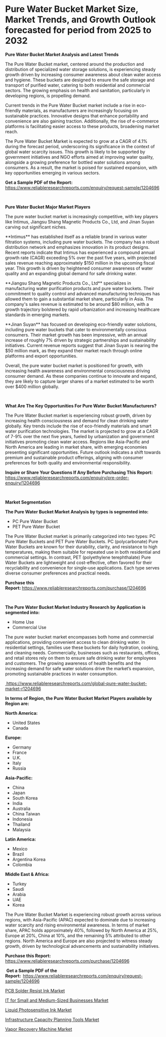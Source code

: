 <p><h1>Pure Water Bucket Market Size, Market Trends, and Growth Outlook forecasted for period from 2025 to 2032</h1></p><p><strong>Pure Water Bucket Market Analysis and Latest Trends</strong></p>
<p><p>The Pure Water Bucket market, centered around the production and distribution of specialized water storage solutions, is experiencing steady growth driven by increasing consumer awareness about clean water access and hygiene. These buckets are designed to ensure the safe storage and transport of purified water, catering to both residential and commercial sectors. The growing emphasis on health and sanitation, particularly in developing regions, is propelling demand.</p><p>Current trends in the Pure Water Bucket market include a rise in eco-friendly materials, as manufacturers are increasingly focusing on sustainable practices. Innovative designs that enhance portability and convenience are also gaining traction. Additionally, the rise of e-commerce platforms is facilitating easier access to these products, broadening market reach. </p><p>The Pure Water Bucket Market is expected to grow at a CAGR of 4.1% during the forecast period, underscoring its significance in the context of global water scarcity issues. This growth is likely to be supported by government initiatives and NGO efforts aimed at improving water quality, alongside a growing preference for bottled water solutions among consumers. As a result, the market is poised for sustained expansion, with key opportunities emerging in various sectors.</p></p>
<p><strong>Get a Sample PDF of the Report:&nbsp;</strong> <a href="https://www.reliableresearchreports.com/enquiry/request-sample/1204696?utm_campaign=10&utm_medium=2&utm_source=Github&utm_content=ia&utm_term=26032025&utm_id=pure-water-bucket">https://www.reliableresearchreports.com/enquiry/request-sample/1204696</a></p>
<p>&nbsp;</p>
<p><strong>Pure Water Bucket Major Market Players</strong></p>
<p><p>The pure water bucket market is increasingly competitive, with key players like Intimus, Jiangsu Shang Magnetic Products Co., Ltd, and Jinan Suyan carving out significant niches. </p><p>**Intimus** has established itself as a reliable brand in various water filtration systems, including pure water buckets. The company has a robust distribution network and emphasizes innovation in its product designs. Recent reports indicate that Intimus has experienced a compound annual growth rate (CAGR) exceeding 5% over the past five years, with projected sales revenue reaching approximately $150 million in the upcoming fiscal year. This growth is driven by heightened consumer awareness of water quality and an expanding global demand for safe drinking water.</p><p>**Jiangsu Shang Magnetic Products Co., Ltd** specializes in manufacturing water purification products and pure water buckets. Their commitment to quality control and advanced manufacturing techniques has allowed them to gain a substantial market share, particularly in Asia. The company's sales revenue is estimated to be around $80 million, with a growth trajectory bolstered by rapid urbanization and increasing healthcare standards in emerging markets.</p><p>**Jinan Suyan** has focused on developing eco-friendly water solutions, including pure water buckets that cater to environmentally conscious consumers. Their market growth has been impressive, with an annual increase of roughly 7% driven by strategic partnerships and sustainability initiatives. Current revenue reports suggest that Jinan Suyan is nearing the $50 million mark, as they expand their market reach through online platforms and export opportunities.</p><p>Overall, the pure water bucket market is positioned for growth, with increasing health awareness and environmental consciousness driving consumer demand. As these companies continue to innovate and expand, they are likely to capture larger shares of a market estimated to be worth over $400 million globally.</p></p>
<p>&nbsp;</p>
<p><strong>What Are The Key Opportunities For Pure Water Bucket Manufacturers?</strong></p>
<p><p>The Pure Water Bucket market is experiencing robust growth, driven by increasing health consciousness and demand for clean drinking water globally. Key trends include the rise of eco-friendly materials and smart water purification technologies. The market is projected to grow at a CAGR of 7-9% over the next five years, fueled by urbanization and government initiatives promoting clean water access. Regions like Asia-Pacific and North America are leading in market share, with emerging economies presenting significant opportunities. Future outlook indicates a shift towards premium and sustainable product offerings, aligning with consumer preferences for both quality and environmental responsibility.</p></p>
<p><strong>Inquire or Share Your Questions If Any Before Purchasing This Report:</strong> <a href="https://www.reliableresearchreports.com/enquiry/pre-order-enquiry/1204696?utm_campaign=10&utm_medium=2&utm_source=Github&utm_content=ia&utm_term=26032025&utm_id=pure-water-bucket">https://www.reliableresearchreports.com/enquiry/pre-order-enquiry/1204696</a></p>
<p>&nbsp;</p>
<p><strong>Market Segmentation</strong></p>
<p><strong>The Pure Water Bucket Market Analysis by types is segmented into:</strong></p>
<p><ul><li>PC Pure Water Bucket</li><li>PET Pure Water Bucket</li></ul></p>
<p><p>The Pure Water Bucket market is primarily categorized into two types: PC Pure Water Buckets and PET Pure Water Buckets. PC (polycarbonate) Pure Water Buckets are known for their durability, clarity, and resistance to high temperatures, making them suitable for repeated use in both residential and commercial settings. In contrast, PET (polyethylene terephthalate) Pure Water Buckets are lightweight and cost-effective, often favored for their recyclability and convenience for single-use applications. Each type serves diverse consumer preferences and practical needs.</p></p>
<p><strong>Purchase this Report:&nbsp;</strong><a href="https://www.reliableresearchreports.com/purchase/1204696?utm_campaign=10&utm_medium=2&utm_source=Github&utm_content=ia&utm_term=26032025&utm_id=pure-water-bucket">https://www.reliableresearchreports.com/purchase/1204696</a></p>
<p>&nbsp;</p>
<p><strong>The Pure Water Bucket Market Industry Research by Application is segmented into:</strong></p>
<p><ul><li>Home Use</li><li>Commercial Use</li></ul></p>
<p><p>The pure water bucket market encompasses both home and commercial applications, providing convenient access to clean drinking water. In residential settings, families use these buckets for daily hydration, cooking, and cleaning needs. Commercially, businesses such as restaurants, offices, and retail stores rely on them to ensure safe drinking water for employees and customers. The growing awareness of health benefits and the increasing demand for safe water solutions drive the market’s expansion, promoting sustainable practices in water consumption.</p></p>
<p><a href="https://www.reliableresearchreports.com/global-pure-water-bucket-market-r1204696?utm_campaign=10&utm_medium=2&utm_source=Github&utm_content=ia&utm_term=26032025&utm_id=pure-water-bucket">&nbsp;https://www.reliableresearchreports.com/global-pure-water-bucket-market-r1204696</a></p>
<p><strong>In terms of Region, the Pure Water Bucket Market Players available by Region are:</strong></p>
<p>
    <p> <strong> North America: </strong>
        <ul>
            <li>United States</li>
            <li>Canada</li>
        </ul>
        </p> 
    <p> <strong> Europe: </strong>
        <ul>
            <li>Germany</li>
            <li>France</li>
            <li>U.K.</li>
            <li>Italy</li>
            <li>Russia</li>
        </ul>
        </p> 
    <p> <strong> Asia-Pacific: </strong>
        <ul>
            <li>China</li>
            <li>Japan</li>
            <li>South Korea</li>
            <li>India</li>
            <li>Australia</li>
            <li>China Taiwan</li>
            <li>Indonesia</li>
            <li>Thailand</li>
            <li>Malaysia</li>
        </ul>
        </p> 
    <p> <strong> Latin America: </strong>
        <ul>
            <li>Mexico</li>
            <li>Brazil</li>
            <li>Argentina Korea</li>
            <li>Colombia</li>
        </ul>
        </p> 
    <p> <strong> Middle East & Africa: </strong>
        <ul>
            <li>Turkey</li>
            <li>Saudi</li>
            <li>Arabia</li>
            <li>UAE</li>
            <li>Korea</li>
        </ul>
    </p>
    </p>
<p><p>The Pure Water Bucket Market is experiencing robust growth across various regions, with Asia-Pacific (APAC) expected to dominate due to increasing water scarcity and rising environmental awareness. In terms of market share, APAC holds approximately 40%, followed by North America at 25%, Europe at 20%, China at 10%, and the remaining 5% attributed to other regions. North America and Europe are also projected to witness steady growth, driven by technological advancements and sustainability initiatives.</p></p>
<p><strong>Purchase this Report: </strong><a href="https://www.reliableresearchreports.com/purchase/1204696?utm_campaign=10&utm_medium=2&utm_source=Github&utm_content=ia&utm_term=26032025&utm_id=pure-water-bucket">https://www.reliableresearchreports.com/purchase/1204696</a></p>
<p>&nbsp;<strong>Get a Sample PDF of the Report:&nbsp;&nbsp;</strong><a href="https://www.reliableresearchreports.com/enquiry/request-sample/1204696?utm_campaign=10&utm_medium=2&utm_source=Github&utm_content=ia&utm_term=26032025&utm_id=pure-water-bucket">https://www.reliableresearchreports.com/enquiry/request-sample/1204696</a></p>
<p><strong></strong></p>
<p><p><a href="https://github.com/eymermanda0p/Market-Research-Report-List-1/blob/main/pcb-solder-resist-ink-market.md?utm_campaign=10&utm_medium=2&utm_source=Github&utm_content=ia&utm_term=26032025&utm_id=pure-water-bucket">PCB Solder Resist Ink Market</a></p><p><a href="https://github.com/nagateyisu29/Market-Research-Report-List-1/blob/main/it-for-small-and-medium-sized-businesses-market.md?utm_campaign=10&utm_medium=2&utm_source=Github&utm_content=ia&utm_term=26032025&utm_id=pure-water-bucket">IT for Small and Medium-Sized Businesses Market</a></p><p><a href="https://github.com/weisonmanych/Market-Research-Report-List-1/blob/main/liquid-photosensitive-ink-market.md?utm_campaign=10&utm_medium=2&utm_source=Github&utm_content=ia&utm_term=26032025&utm_id=pure-water-bucket">Liquid Photosensitive Ink Market</a></p><p><a href="https://github.com/rokiahgrendy/Market-Research-Report-List-1/blob/main/infrastructure-capacity-planning-tools-market.md?utm_campaign=10&utm_medium=2&utm_source=Github&utm_content=ia&utm_term=26032025&utm_id=pure-water-bucket">Infrastructure Capacity Planning Tools Market</a></p><p><a href="https://github.com/guzasbahsas/Market-Research-Report-List-1/blob/main/vapor-recovery-machine-market.md?utm_campaign=10&utm_medium=2&utm_source=Github&utm_content=ia&utm_term=26032025&utm_id=pure-water-bucket">Vapor Recovery Machine Market</a></p></p>